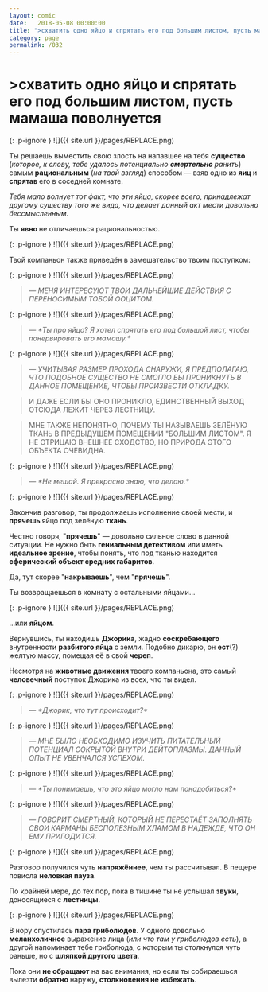 ```yaml
---
layout: comic
date:   2018-05-08 00:00:00 
title: ">схватить одно яйцо и спрятать его под большим листом, пусть мамаша поволнуется"
category: page
permalink: /032
---
```

# >схватить одно яйцо и спрятать его под большим листом, пусть мамаша поволнуется

{: .p-ignore }
![]({{ site.url }}/pages/REPLACE.png)

Ты решаешь выместить свою злость на напавшее на тебя <strong>существо </strong>(<em>которое, к слову, тебе удалось потенциально <strong>смертельно </strong>ранить</em>) самым <strong>рациональным</strong> (<em>на твой взгляд</em>) способом — взяв одно из <strong>яиц </strong>и <strong>спрятав </strong>его в соседней комнате.

<em>Тебя мало волнует тот факт, что эти яйца, скорее всего, принадлежат другому существу того же вида, что делает данный акт мести довольно бессмысленным.</em>

Ты <strong>явно </strong>не отличаешься рациональностью.

{: .p-ignore }
![]({{ site.url }}/pages/REPLACE.png)

Твой компаньон также приведён в замешательство твоим поступком:

{: .p-ignore }
![]({{ site.url }}/pages/REPLACE.png)

<blockquote><em>— МЕНЯ ИНТЕРЕСУЮТ ТВОИ ДАЛЬНЕЙШИЕ ДЕЙСТВИЯ С ПЕРЕНОСИМЫМ ТОБОЙ ООЦИТОМ.</em></blockquote>

{: .p-ignore }
![]({{ site.url }}/pages/REPLACE.png)

<blockquote><em>— *Ты про яйцо? Я хотел спрятать его под большой лист, чтобы понервировать его мамашу.*</em></blockquote>

{: .p-ignore }
![]({{ site.url }}/pages/REPLACE.png)

<blockquote><em>— УЧИТЫВАЯ РАЗМЕР ПРОХОДА СНАРУЖИ, Я ПРЕДПОЛАГАЮ, ЧТО ПОДОБНОЕ СУЩЕСТВО НЕ СМОГЛО БЫ ПРОНИКНУТЬ В ДАННОЕ ПОМЕЩЕНИЕ, ЧТОБЫ ПРОИЗВЕСТИ ОТКЛАДКУ.</em></blockquote>

<blockquote>И ДАЖЕ ЕСЛИ БЫ ОНО ПРОНИКЛО, ЕДИНСТВЕННЫЙ ВЫХОД ОТСЮДА ЛЕЖИТ ЧЕРЕЗ ЛЕСТНИЦУ.</blockquote>

<blockquote>МНЕ ТАКЖЕ НЕПОНЯТНО, ПОЧЕМУ ТЫ НАЗЫВАЕШЬ ЗЕЛЁНУЮ ТКАНЬ В ПРЕДЫДУЩЕМ ПОМЕЩЕНИИ "БОЛЬШИМ ЛИСТОМ". Я НЕ ОТРИЦАЮ ВНЕШНЕЕ СХОДСТВО, НО ПРИРОДА ЭТОГО ОБЪЕКТА ОЧЕВИДНА.</blockquote>

{: .p-ignore }
![]({{ site.url }}/pages/REPLACE.png)

<blockquote><em>— *Не мешай. Я прекрасно знаю, что делаю.*</em></blockquote>

{: .p-ignore }
![]({{ site.url }}/pages/REPLACE.png)

Закончив разговор, ты продолжаешь исполнение своей мести, и <strong>прячешь </strong>яйцо под зелёную <strong>ткань</strong>.

Честно говоря, "<strong>прячешь</strong>" — довольно сильное слово в данной ситуации. Не нужно быть <strong>гениальным детективом</strong> или иметь <strong>идеальное зрение</strong>, чтобы понять, что под тканью находится <strong>сферический объект средних габаритов</strong>.

Да, тут скорее "<strong>накрываешь</strong>", чем "<strong>прячешь</strong>".

Ты возвращаешься в комнату с остальными яйцами…

{: .p-ignore }
![]({{ site.url }}/pages/REPLACE.png)

…или <strong>яйцом</strong>.

Вернувшись, ты находишь <strong>Джорика</strong>, жадно <strong>соскребающего</strong> внутренности <strong>разбитого яйца </strong>с земли. Подобно дикарю, он <strong>ест</strong>(?) желтую массу, помещая её в свой <strong>череп</strong>.

Несмотря на <strong>животные движения </strong>твоего компаньона, это самый <strong>человечный</strong> поступок Джорика из всех, что ты видел.

{: .p-ignore }
![]({{ site.url }}/pages/REPLACE.png)

<blockquote><em>— *Джорик, что тут происходит?*</em></blockquote>

{: .p-ignore }
![]({{ site.url }}/pages/REPLACE.png)

<blockquote><em>— МНЕ БЫЛО НЕОБХОДИМО ИЗУЧИТЬ ПИТАТЕЛЬНЫЙ ПОТЕНЦИАЛ СОКРЫТОЙ ВНУТРИ ДЕЙТОПЛАЗМЫ. ДАННЫЙ ОПЫТ НЕ УВЕНЧАЛСЯ УСПЕХОМ.</em></blockquote>

{: .p-ignore }
![]({{ site.url }}/pages/REPLACE.png)

<blockquote><em>— *Ты понимаешь, что это яйцо могло нам понадобиться?*</em></blockquote>

{: .p-ignore }
![]({{ site.url }}/pages/REPLACE.png)

<blockquote><em>— ГОВОРИТ СМЕРТНЫЙ, КОТОРЫЙ НЕ ПЕРЕСТАЁТ ЗАПОЛНЯТЬ СВОИ КАРМАНЫ БЕСПОЛЕЗНЫМ ХЛАМОМ В НАДЕЖДЕ, ЧТО ОН ЕМУ ПРИГОДИТСЯ.</em></blockquote>

{: .p-ignore }
![]({{ site.url }}/pages/REPLACE.png)

Разговор получился чуть <strong>напряжённее</strong>, чем ты рассчитывал. В пещере повисла <strong>неловкая пауза</strong>.

По крайней мере, до тех пор, пока в тишине ты не услышал <strong>звуки</strong>, доносящиеся с <strong>лестницы</strong>.

{: .p-ignore }
![]({{ site.url }}/pages/REPLACE.png)

В нору спустилась<strong> пара гриболюдов</strong>. У одного довольно <strong>меланхоличное</strong> выражение лица (<em>или что там у гриболюдов есть</em>), а другой напоминает тебе гриболюда, с которым ты столкнулся чуть раньше, но с <strong>шляпкой другого цвета</strong>.

Пока они <strong>не обращают</strong> на вас внимания, но если ты собираешься вылезти <strong>обратно </strong>наружу<strong>, столкновения не избежать</strong>.
